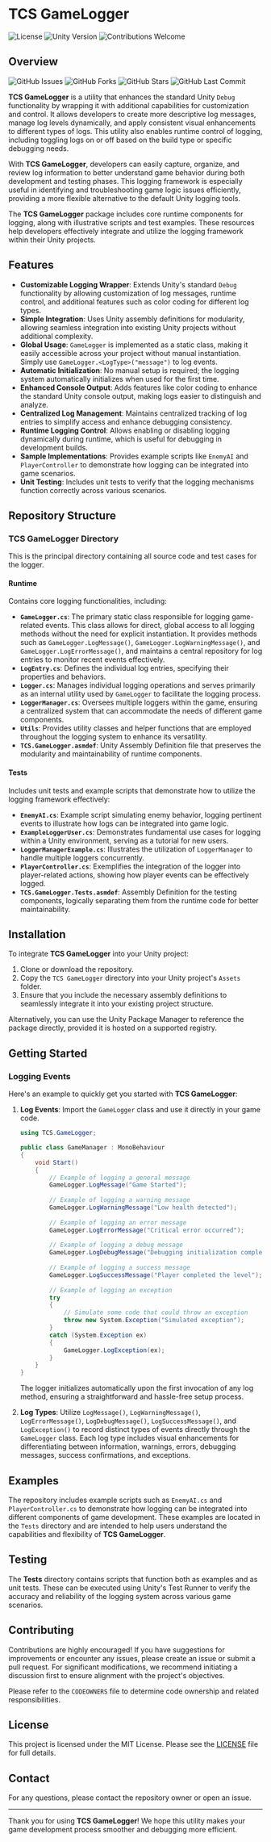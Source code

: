 # TCS GameLogger

![License](https://img.shields.io/badge/license-MIT-blue.svg) ![Unity Version](https://img.shields.io/badge/Unity-2023+.3%2B-green.svg) ![Contributions Welcome](https://img.shields.io/badge/contributions-welcome-brightgreen.svg)

## Overview

![GitHub Issues](https://img.shields.io/github/issues/Ddemon26/TCS-GameLogger) ![GitHub Forks](https://img.shields.io/github/forks/Ddemon26/TCS-GameLogger) ![GitHub Stars](https://img.shields.io/github/stars/Ddemon26/TCS-GameLogger) ![GitHub Last Commit](https://img.shields.io/github/last-commit/Ddemon26/TCS-GameLogger)

**TCS GameLogger** is a utility that enhances the standard Unity `Debug` functionality by wrapping it with additional capabilities for customization and control. It allows developers to create more descriptive log messages, manage log levels dynamically, and apply consistent visual enhancements to different types of logs. This utility also enables runtime control of logging, including toggling logs on or off based on the build type or specific debugging needs.

With **TCS GameLogger**, developers can easily capture, organize, and review log information to better understand game behavior during both development and testing phases. This logging framework is especially useful in identifying and troubleshooting game logic issues efficiently, providing a more flexible alternative to the default Unity logging tools.

The **TCS GameLogger** package includes core runtime components for logging, along with illustrative scripts and test examples. These resources help developers effectively integrate and utilize the logging framework within their Unity projects.

## Features

- **Customizable Logging Wrapper**: Extends Unity's standard `Debug` functionality by allowing customization of log messages, runtime control, and additional features such as color coding for different log types.
- **Simple Integration**: Uses Unity assembly definitions for modularity, allowing seamless integration into existing Unity projects without additional complexity.
- **Global Usage**: `GameLogger` is implemented as a static class, making it easily accessible across your project without manual instantiation. Simply use `GameLogger.<LogType>("message")` to log events.
- **Automatic Initialization**: No manual setup is required; the logging system automatically initializes when used for the first time.
- **Enhanced Console Output**: Adds features like color coding to enhance the standard Unity console output, making logs easier to distinguish and analyze.
- **Centralized Log Management**: Maintains centralized tracking of log entries to simplify access and enhance debugging consistency.
- **Runtime Logging Control**: Allows enabling or disabling logging dynamically during runtime, which is useful for debugging in development builds.
- **Sample Implementations**: Provides example scripts like `EnemyAI` and `PlayerController` to demonstrate how logging can be integrated into game scenarios.
- **Unit Testing**: Includes unit tests to verify that the logging mechanisms function correctly across various scenarios.

## Repository Structure

### TCS GameLogger Directory

This is the principal directory containing all source code and test cases for the logger.

#### Runtime

Contains core logging functionalities, including:

- **`GameLogger.cs`**: The primary static class responsible for logging game-related events. This class allows for direct, global access to all logging methods without the need for explicit instantiation. It provides methods such as `GameLogger.LogMessage()`, `GameLogger.LogWarningMessage()`, and `GameLogger.LogErrorMessage()`, and maintains a central repository for log entries to monitor recent events effectively.
- **`LogEntry.cs`**: Defines the individual log entries, specifying their properties and behaviors.
- **`Logger.cs`**: Manages individual logging operations and serves primarily as an internal utility used by `GameLogger` to facilitate the logging process.
- **`LoggerManager.cs`**: Oversees multiple loggers within the game, ensuring a centralized system that can accommodate the needs of different game components.
- **`Utils`**: Provides utility classes and helper functions that are employed throughout the logging system to enhance its versatility.
- **`TCS.GameLogger.asmdef`**: Unity Assembly Definition file that preserves the modularity and maintainability of runtime components.

#### Tests

Includes unit tests and example scripts that demonstrate how to utilize the logging framework effectively:

- **`EnemyAI.cs`**: Example script simulating enemy behavior, logging pertinent events to illustrate how logs can be integrated into game logic.
- **`ExampleLoggerUser.cs`**: Demonstrates fundamental use cases for logging within a Unity environment, serving as a tutorial for new users.
- **`LoggerManagerExample.cs`**: Illustrates the utilization of `LoggerManager` to handle multiple loggers concurrently.
- **`PlayerController.cs`**: Exemplifies the integration of the logger into player-related actions, showing how player events can be effectively logged.
- **`TCS.GameLogger.Tests.asmdef`**: Assembly Definition for the testing components, logically separating them from the runtime code for better maintainability.

## Installation

To integrate **TCS GameLogger** into your Unity project:

1. Clone or download the repository.
2. Copy the `TCS GameLogger` directory into your Unity project's `Assets` folder.
3. Ensure that you include the necessary assembly definitions to seamlessly integrate it into your existing project structure.

Alternatively, you can use the Unity Package Manager to reference the package directly, provided it is hosted on a supported registry.

## Getting Started

### Logging Events

Here's an example to quickly get you started with **TCS GameLogger**:

1. **Log Events**: Import the `GameLogger` class and use it directly in your game code.

   ```csharp
   using TCS.GameLogger;

   public class GameManager : MonoBehaviour
   {
       void Start()
       {
           // Example of logging a general message
           GameLogger.LogMessage("Game Started");
           
           // Example of logging a warning message
           GameLogger.LogWarningMessage("Low health detected");
           
           // Example of logging an error message
           GameLogger.LogErrorMessage("Critical error occurred");
           
           // Example of logging a debug message
           GameLogger.LogDebugMessage("Debugging initialization complete");
           
           // Example of logging a success message
           GameLogger.LogSuccessMessage("Player completed the level");
           
           // Example of logging an exception
           try
           {
               // Simulate some code that could throw an exception
               throw new System.Exception("Simulated exception");
           }
           catch (System.Exception ex)
           {
               GameLogger.LogException(ex);
           }
       }
   }
   ```

   The logger initializes automatically upon the first invocation of any log method, ensuring a straightforward and hassle-free setup process.

2. **Log Types**: Utilize `LogMessage()`, `LogWarningMessage()`, `LogErrorMessage()`, `LogDebugMessage()`, `LogSuccessMessage()`, and `LogException()` to record distinct types of events directly through the `GameLogger` class. Each log type includes visual enhancements for differentiating between information, warnings, errors, debugging messages, success confirmations, and exceptions.

## Examples

The repository includes example scripts such as `EnemyAI.cs` and `PlayerController.cs` to demonstrate how logging can be integrated into different components of game development. These examples are located in the `Tests` directory and are intended to help users understand the capabilities and flexibility of **TCS GameLogger**.

## Testing

The **Tests** directory contains scripts that function both as examples and as unit tests. These can be executed using Unity's Test Runner to verify the accuracy and reliability of the logging system across various game scenarios.

## Contributing

Contributions are highly encouraged! If you have suggestions for improvements or encounter any issues, please create an issue or submit a pull request. For significant modifications, we recommend initiating a discussion first to ensure alignment with the project's objectives.

Please refer to the `CODEOWNERS` file to determine code ownership and related responsibilities.

## License

This project is licensed under the MIT License. Please see the [LICENSE](LICENSE) file for full details.

## Contact

For any questions, please contact the repository owner or open an issue.

---

Thank you for using **TCS GameLogger**! We hope this utility makes your game development process smoother and debugging more efficient.
